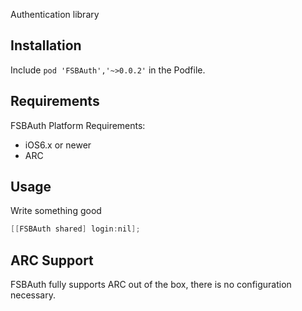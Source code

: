 Authentication library

## Installation
Include `pod 'FSBAuth','~>0.0.2'` in the Podfile.

## Requirements

FSBAuth Platform Requirements:

* iOS6.x or newer
* ARC

## Usage
Write something good
``` objectivec
[[FSBAuth shared] login:nil];
```

## ARC Support
FSBAuth fully supports ARC out of the box, there is no configuration necessary. 
